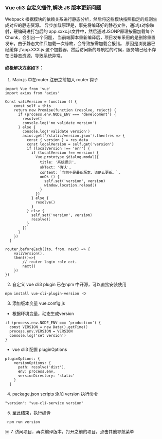 ### Vue cli3 自定义插件,解决 JS 版本更新问题

Webpack 根据模块的依赖关系进行静态分析，然后将这些模块按照指定的规则生成对应的静态资源。
异步加载原理是，事先将编译好的静态文件，通过js对象映射，硬编码进打包后的 app.xxxx.js文件中，然后通过JSONP原理按需加载每个Chunk，会引出一个问题，
当前端脚本重新编译后，项目发布采用的是删除重置发布，由于静态文件只加载一次缘故，会导致按需加载会报错。
原因是浏览器已经缓存了app.XXX.js 这个加载器，然后访问新的导航栏的时候，服务端已经不存在旧静态资源，导致系统异常。

#### 终极解决方案如下：

1. Main.js 中在router 注册之前加入 router 钩子

```
import Vue from 'vue'
import axios from 'axios'

Const valiVersion = function () {
    const self = this
    return new Promise(function (resolve, reject) {
      if (process.env.NODE_ENV === 'development’) {
        resolve()
        console.log('no validate version')
      } else {
        console.log('validate version')
        axios.get('/static/version.json').then(res => {
          const { version } = res.data
          const localVersion = self.get('version')
          if (localVersion !== 'err') {
            if (localVersion !== version) {
              Vue.prototype.$dialog.modal({
                title: '系统提示',
                okText: '确认',
                content: `当前不是最新版本，请确认更新。`,
                onOk () {
                  self.set('version', version)
                  window.location.reload()
                }
              })
            } else {
              resolve()
            }
          } else {
            self.set('version', version)
            resolve()
          }
        })
      }
    })
  }

router.beforeEach((to, from, next) => {
	valiVersion().
	then(()=>{
		// router login role ect. 
		next()
	})
})
```
2. 自定义 vue cli3 plugin 已在npm 中开源，可以直接安装使用
```
npm install vue-cli-plugin-version -D
```


3. 添加版本变量 vue.config.js
- 根据环境变量，动态生成version
```
if (process.env.NODE_ENV === ‘production’) {
  const VERSION = new Date().getTime()
  process.env.VERSION = VERSION
  console.log('set version')
}
```

- vue cli3 配置 pluginOptions
```
pluginOptions: {
    versionOptions: {
      path: resolve('dist'),
      env: process.env,
      versionDirectory: 'static'
    }
  }
```

4. package.json  scripts 添加 version 执行命令
```
"version": "vue-cli-service version"
```
5. 至此结束，执行编译
```
 npm run version 
```
￼
7. 访问项目，再次编译版本，打开之前的项目，点击其他导航菜单



